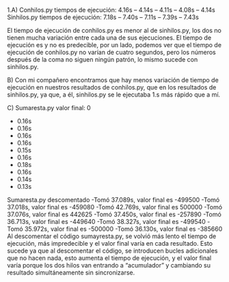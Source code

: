 1.A) 
Conhilos.py tiempos de ejecución: 4.16s – 4.14s – 4.11s – 4.08s – 4.14s
Sinhilos.py tiempos de ejecución: 7.18s – 7.40s – 7.11s – 7.39s – 7.43s

El tiempo de ejecución de conhilos.py es menor al de sinhilos.py, los dos no tienen mucha variación entre cada una de sus ejecuciones. 
El tiempo de ejecución es y no es predecible, por un lado, podemos ver que el tiempo de ejecución de conhilos.py no varían de cuatro segundos, 
pero los números después de la coma no siguen ningún patrón, lo mismo sucede con sinhilos.py.

B) Con mi compañero encontramos que hay menos variación de tiempo de ejecución en nuestros resultados de conhilos.py, que en los resultados de sinhilos.py, 
ya que, a él, sinhilos.py se le ejecutaba 1.s más rápido que a mí.

C) Sumaresta.py valor final: 0
- 0.16s
- 0.16s
- 0.16s
- 0.16s
- 0.15s
- 0.16s
- 0.18s
- 0.16s
- 0.14s
- 0.13s

Sumaresta.py descomentado
-Tomó 37.089s, valor final es -499500
-Tomó 37.018s, valor final es -459080
-Tomó 42.769s, valor final es 500000
-Tomó 37.076s, valor final es 442625
-Tomó 37.450s, valor final es -257890
-Tomó 36.713s, valor final es -449640
-Tomó 38.327s, valor final es -499540
-Tomó 35.972s, valor final es -500000
-Tomó 36.130s, valor final es -385660
Al descomentar el código sumayresta.py, se volvió más lento el tiempo de ejecución, más impredecible y el valor final varía en cada resultado. 
Esto sucede ya que al descomentar el código, se introducen bucles adicionales que no hacen nada, esto aumenta el tiempo de ejecución,
y el valor final varía porque los dos hilos van entrando a “acumulador” y cambiando su resultado simultáneamente sin sincronizarse.
